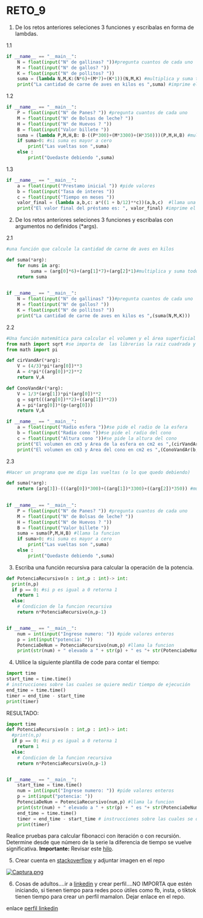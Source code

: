 # RETO_9
1. De los retos anteriores seleciones 3 funciones y escribalas en forma de lambdas.

1.1 

```python
if __name__ == "__main__":
    N = float(input("N° de gallinas? "))#pregunta cuantos de cada uno
    M = float(input("N° de gallos? "))
    K = float(input("N° de pollitos? "))
    suma = (lambda N,M,K:(N*6)+(M*7)+(K*1))(N,M,K) #multiplica y suma todo
    print("La cantidad de carne de aves en kilos es ",suma) #imprime el resultado
```
1.2
```python
if __name__ == "__main__":
    P = float(input("N° de Panes? ")) #pregunta cuantos de cada uno
    M = float(input("N° de Bolsas de leche? "))
    H = float(input("N° de Huevos ? "))
    B = float(input("Valor billete "))
    suma = (lambda P,M,H,B: B-((P*300)+(M*3300)+(H*350)))(P,M,H,B) #multiplica y suma y luego resta el billete
    if suma>0: #si suma es mayor a cero
        print("Las vueltas son ",suma)
    else :
        print("Quedaste debiendo ",suma)
```
1.3
```python
if __name__ == "__main__":
    a = float(input("Prestamo inicial ")) #pide valores
    b = float(input("Tasa de interes "))
    c = float(input("Tiempo en meses "))
    valor_final = (lambda a,b,c: a*((1 + b/12)**c))(a,b,c)  #llama una fun. anonima
    print("El valor final del préstamo es: ", valor_final) #imprime el resultado
```

2. De los retos anteriores seleciones 3 funciones y escribalas con argumentos no definidos (*args).

2.1
```python
#una función que calcule la cantidad de carne de aves en kilos 

def suma(*arg):
    for nums in arg:
         suma = (arg[0]*6)+(arg[1]*7)+(arg[2]*1)#multiplica y suma todo
    return suma 
    

if __name__ == "__main__":
    N = float(input("N° de gallinas? "))#pregunta cuantos de cada uno
    M = float(input("N° de gallos? "))
    K = float(input("N° de pollitos? "))
    print("La cantidad de carne de aves en kilos es ",(suma(N,M,K)))
```
2.2
```python
#Una función matemática para calcular el volumen y el área superficial
from math import sqrt #se importa de  las librerias la raiz cuadrada y pi
from math import pi

def cirVandAr(*arg):
    V = (4/3)*pi*(arg[0])**3 
    A = 4*pi*((arg[0])*2)**2
    return V,A

def ConoVandAr(*arg):
    V = 1/3*(arg[1])*pi*(arg[0])**2
    g = sqrt(((arg[0])**2)+((arg[1])**2))
    A = pi*(arg[0])*(g+(arg[0]))
    return V,A

if __name__ == "__main__":
    a = float(input("Radio esfera "))#se pide el radio de la esfera
    b = float(input("Radio cono "))#se pide el radio del cono
    c = float(input("Altura cono "))#se pide la altura del cono
    print("El volumen en cm3 y Area de la esfera en cm2 es ",(cirVandAr(a)))
    print("El volumen en cm3 y Area del cono en cm2 es ",(ConoVandAr(b,c)))
```
2.3
```python
#Hacer un programa que me diga las vueltas (o lo que quedo debiendo)

def suma(*arg):
    return (arg[3])-(((arg[0])*300)+((arg[1])*3300)+((arg[2])*350)) #multiplica y suma y luego resta el billete
    

if __name__ == "__main__":
    P = float(input("N° de Panes? ")) #pregunta cuantos de cada uno
    M = float(input("N° de Bolsas de leche? "))
    H = float(input("N° de Huevos ? "))
    B = float(input("Valor billete "))
    suma = suma(P,M,H,B) #llama la funcion
    if suma>0: #si suma es mayor a cero
        print("Las vueltas son ",suma)
    else :
        print("Quedaste debiendo ",suma)
```
3. Escriba una función recursiva para calcular la operación de la potencia.
```python
def PotenciaRecursivo(n : int,p : int)-> int:
  print(n,p)
  if p == 0: #si p es igual a 0 retorna 1
    return 1
  else:
    # Condicion de la funcion recursiva
    return n*PotenciaRecursivo(n,p-1) 


if __name__ == "__main__":
    num = int(input("Ingrese numero: ")) #pide valores enteros
    p = int(input("potencia: "))
    PotenciaDeNum = PotenciaRecursivo(num,p) #llama la funcion
    print(str(num) + " elevado a " + str(p) + " es "+ str(PotenciaDeNum)) #imprime
```
4. Utilice la siguiente plantilla de code para contar el tiempo:
```python
import time
start_time = time.time()
# instrucciones sobre las cuales se quiere medir tiempo de ejecución
end_time = time.time()
timer = end_time - start_time
print(timer)
```
RESULTADO:
```python
import time
def PotenciaRecursivo(n : int,p : int)-> int:
  #print(n,p)
  if p == 0: #si p es igual a 0 retorna 1
    return 1
  else:
    # Condicion de la funcion recursiva
    return n*PotenciaRecursivo(n,p-1) 


if __name__ == "__main__":
    start_time = time.time()
    num = int(input("Ingrese numero: ")) #pide valores enteros
    p = int(input("potencia: "))
    PotenciaDeNum = PotenciaRecursivo(num,p) #llama la funcion
    print(str(num) + " elevado a " + str(p) + " es "+ str(PotenciaDeNum)) #imprime
    end_time = time.time()
    timer = end_time - start_time # instrucciones sobre las cuales se quiere medir tiempo de ejecución
    print(timer)
```
Realice pruebas para calcular fibonacci con iteración o con recursión. Determine desde que número de la serie la diferencia de tiempo se vuelve significativa.
**Importante:** Revisar este [hilo](https://stackoverflow.com/questions/8220801/how-to-use-timeit-module).

5. Crear cuenta en [stackoverflow](https://stackoverflow.com/) y adjuntar imagen en el repo

 [![Captura.png](https://i.postimg.cc/kG8DCZq3/Captura.png)](https://postimg.cc/p5WPYsmq)

6. Cosas de adultos....ir a [linkedin](https://www.linkedin.com/) y crear perfil....NO IMPORTA que estén iniciando, si tienen tiempo para redes poco útiles como fb, insta, o tiktok tienen tiempo para crear un perfil mamalon. Dejar enlace en el repo.

enlace [perfil linkedin](https://www.linkedin.com/in/david-andres-rojas-villarreal-0aa404273/)
